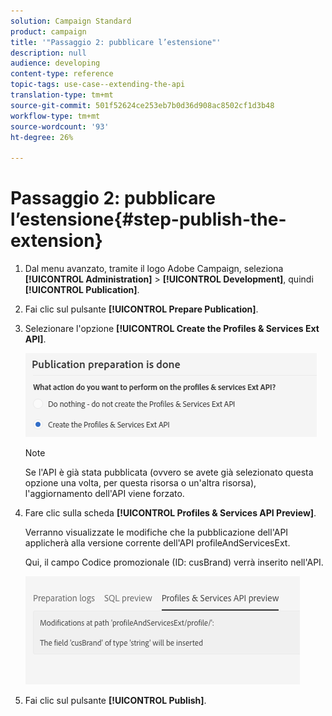 ```yaml
---
solution: Campaign Standard
product: campaign
title: '"Passaggio 2: pubblicare l’estensione"'
description: null
audience: developing
content-type: reference
topic-tags: use-case--extending-the-api
translation-type: tm+mt
source-git-commit: 501f52624ce253eb7b0d36d908ac8502cf1d3b48
workflow-type: tm+mt
source-wordcount: '93'
ht-degree: 26%

---
```



# Passaggio 2: pubblicare l’estensione{#step-publish-the-extension}

1. Dal menu avanzato, tramite il logo Adobe Campaign, seleziona **[!UICONTROL Administration]** > **[!UICONTROL Development]**, quindi **[!UICONTROL Publication]**.
1. Fai clic sul pulsante **[!UICONTROL Prepare Publication]**.
1. Selezionare l&#39;opzione **[!UICONTROL Create the Profiles & Services Ext API]**.

   ![](assets/create-profile-and-services-api.png)

   >[!NOTE]
   >
   >Se l&#39;API è già stata pubblicata (ovvero se avete già selezionato questa opzione una volta, per questa risorsa o un&#39;altra risorsa), l&#39;aggiornamento dell&#39;API viene forzato.

1. Fare clic sulla scheda **[!UICONTROL Profiles & Services API Preview]**.

   Verranno visualizzate le modifiche che la pubblicazione dell&#39;API applicherà alla versione corrente dell&#39;API profileAndServicesExt.

   Qui, il campo Codice promozionale (ID: cusBrand) verrà inserito nell&#39;API.

   ![](assets/extendpandsapi_diff.png)

1. Fai clic sul pulsante **[!UICONTROL Publish]**.

